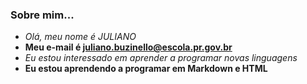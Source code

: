 ### Sobre mim...
- _Olá, meu nome é JULIANO_
- **Meu e-mail é juliano.buzinello@escola.pr.gov.br**
- <i>Eu estou interessado em aprender a programar novas linguagens</i>
- <b>Eu estou aprendendo a programar em Markdown e HTML</b>
